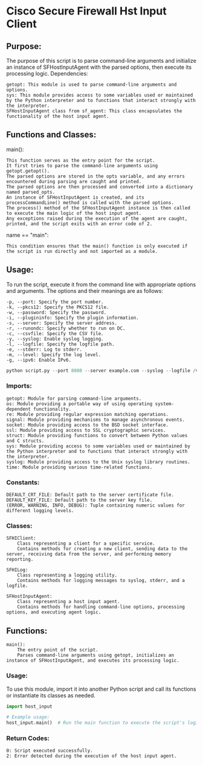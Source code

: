 # Cisco Secure Firewall Hst Input Client

## Purpose:

The purpose of this script is to parse command-line arguments and initialize an instance of SFHostInputAgent with the parsed options, then execute its processing logic.
Dependencies:

    getopt: This module is used to parse command-line arguments and options.
    sys: This module provides access to some variables used or maintained by the Python interpreter and to functions that interact strongly with the interpreter.
    SFHostInputAgent class from sf_agent: This class encapsulates the functionality of the host input agent.

## Functions and Classes:

main():

    This function serves as the entry point for the script.
    It first tries to parse the command-line arguments using getopt.getopt().
    The parsed options are stored in the opts variable, and any errors encountered during parsing are caught and printed.
    The parsed options are then processed and converted into a dictionary named parsed_opts.
    An instance of SFHostInputAgent is created, and its processCommandLine() method is called with the parsed options.
    The process() method of the SFHostInputAgent instance is then called to execute the main logic of the host input agent.
    Any exceptions raised during the execution of the agent are caught, printed, and the script exits with an error code of 2.

name == "main":

    This condition ensures that the main() function is only executed if the script is run directly and not imported as a module.

## Usage:

To run the script, execute it from the command line with appropriate options and arguments. The options and their meanings are as follows:

    -p, --port: Specify the port number.
    -k, --pkcs12: Specify the PKCS12 file.
    -w, --password: Specify the password.
    -i, --plugininfo: Specify the plugin information.
    -s, --server: Specify the server address.
    -r, --runondc: Specify whether to run on DC.
    -c, --csvfile: Specify the CSV file.
    -y, --syslog: Enable syslog logging.
    -l, --logfile: Specify the logfile path.
    -e, --stderr: Log to stderr.
    -m, --level: Specify the log level.
    -g, --ipv6: Enable IPv6.

```python
python script.py --port 8080 --server example.com --syslog --logfile /var/log/script.log
```

### Imports:

    getopt: Module for parsing command-line arguments.
    os: Module providing a portable way of using operating system-dependent functionality.
    re: Module providing regular expression matching operations.
    signal: Module providing mechanisms to manage asynchronous events.
    socket: Module providing access to the BSD socket interface.
    ssl: Module providing access to SSL cryptographic services.
    struct: Module providing functions to convert between Python values and C structs.
    sys: Module providing access to some variables used or maintained by the Python interpreter and to functions that interact strongly with the interpreter.
    syslog: Module providing access to the Unix syslog library routines.
    time: Module providing various time-related functions.

### Constants:

    DEFAULT_CRT_FILE: Default path to the server certificate file.
    DEFAULT_KEY_FILE: Default path to the server key file.
    (ERROR, WARNING, INFO, DEBUG): Tuple containing numeric values for different logging levels.

### Classes:

    SFHIClient:
        Class representing a client for a specific service.
        Contains methods for creating a new client, sending data to the server, receiving data from the server, and performing memory reporting.

    SFHILog:
        Class representing a logging utility.
        Contains methods for logging messages to syslog, stderr, and a logfile.

    SFHostInputAgent:
        Class representing a host input agent.
        Contains methods for handling command-line options, processing options, and executing agent logic.

## Functions:

    main():
        The entry point of the script.
        Parses command-line arguments using getopt, initializes an instance of SFHostInputAgent, and executes its processing logic.

### Usage:

To use this module, import it into another Python script and call its functions or instantiate its classes as needed.

```python
import host_input

# Example usage:
host_input.main()  # Run the main function to execute the script's logic
```

### Return Codes:

    0: Script executed successfully.
    2: Error detected during the execution of the host input agent.